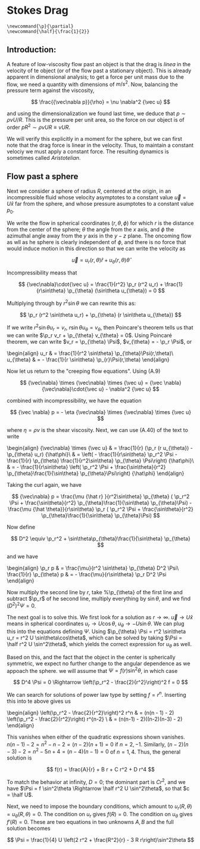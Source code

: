 # Stokes Drag

```{math}
\newcommand{\p}{\partial}
\newcommand{\half}{\frac{1}{2}}
```

## Introduction: 

A feature of low-viscosity flow past an object is that the drag is
*linea* in the velocity of te object (or of the flow past a stationary object).
This is already apparent in dimensional analysis; to get a force per unit
mass due to the flow, we need a quantity with dimensions of $m/s^2$.
Now, balancing the pressure term against the viscosity, 


$$
	\frac{{\vec\nabla p}}{\rho} = \nu \nabla^2 {\vec u}
$$

and using the dimensionalization we found last time, we deduce
that $p \sim \rho \nu U/R$. This is the pressure per unit area, so the
force on our object is of order $p R^2 \sim \rho\nu U R \equiv \nu U R$.

We will verify this explicitly in a moment for the sphere, but we can first
note that the drag force is linear in the velocity. Thus, to maintain
a constant velociy we must apply a constant force. The resulting dynamics
is sometimes called *Aristotelian*.

## Flow past a sphere

Next we consider a sphere of radius $R$, centered at the origin, in
an incompressible fluid whose velocity asymptotes to a constant 
value ${\vec u} = U {\hat x}$  far from the sphere, and whose pressure 
asumptotes to a constant value $p_0$.

We write the flow in spherical coordinates $(r,\theta,\phi)$ for which
$r$ is the distance from the center of the sphere; $\theta$ the angle 
from the $x$ axis, and $\phi$ the azimuthal angle away from the $y$ axis 
in the $y-z$ plane. The oncoming flow as wll as he sphere is clearly
independent of $\phi$, and there is no force that would induce
motion in this direction so that we can write the velocity as

$$
	{\vec u} = u_r(r,\theta) {\hat r} + u_{\theta}(r,\theta){\hat \theta}
$$

Incompressibility meass that

$$
	{\vec\nabla}\cdot{\vec u} = \frac{1}{r^2} \p_r (r^2 u_r) + 
	\frac{1}{r\sin\theta} \p_{\theta} (\sin\theta u_{\theta}) = 0
$$

Multiplying through by $r^2\sin\theta$ we can rewrite this as:

$$
	\p_r (r^2 \sin\theta u_r) + \p_{\theta} (r \sin\theta u_{\theta})
$$

If we write $r^2 \sin\theta u_r = v_r$, 
$r\sin\theta u_{\theta} = v_{\theta}$, then Poincare's theorem tells 
us that we can write $\p_r v_r + \p_{\theta} v_{\theta} = 0$. Using 
Poincar&eacute; theorem, we can write $v_r =  \p_{\theta} \Psi$, 
$v_{\theta} = - \p_r \Psi$, or 

\begin{align}
	u_r & = \frac{1}{r^2 \sin\theta} \p_{\theta}\Psi(r,\theta)\\
	u_{\theta} & =  - \frac{1}{r \sin\theta} \p_{r}\Psi(r,\theta)
\end{align}

Now let us return to the "creeping flow equations". Using (A.9)

$$
	{\vec\nabla} \times {\vec\nabla} \times {\vec u} = 
	{\vec \nabla} {\vec\nabla}\cdot{\vec u} - \nabla^2 {\vec u}
$$

combined with incompressibility, we have the equation

$$
	{\vec \nabla} p = - \eta {\vec\nabla} \times {\vec\nabla} \times {\vec u}
$$

where $\eta = \rho \nu$ is the shear viscosity. Next, we can use (A.40) 
of the text to write

\begin{align}
	 {\vec\nabla} \times {\vec u} & = \frac{1}{r}
		 (\p_r (r u_{\theta}) - \p_{\theta} u_r)  {\hat\phi}\\
		 & = 
		 \left( - \frac{1}{r\sin\theta} \p_r^2 \Psi
		 - \frac{1}{r} \p_{\theta} \frac{1}{r^2\sin\theta} \p_{\theta} \Psi\right) 
		 {\hat\phi}\\
		 & = - \frac{1}{r\sin\theta} \left( \p_r^2 \Psi + 
		 \frac{\sin\theta}{r^2} \p_{\theta}\frac{1}{\sin\theta}
		 \p_{\theta}\Psi\right) {\hat\phi}
\end{align}

Taking the curl again, we have

$$
	{\vec\nabla} p = \frac{\mu {\hat r} }{r^2\sin\theta} \p_{\theta} ( \p_r^2 \Psi +  
	\frac{\sin\theta}{r^2} \p_{\theta}\frac{1}{\sin\theta} \p_{\theta}\Psi)
	- \frac{\mu {\hat \theta}}{r\sin\theta} \p_r  ( \p_r^2 \Psi +  
	\frac{\sin\theta}{r^2} \p_{\theta}\frac{1}{\sin\theta} \p_{\theta}\Psi)
$$

Now define 

$$
	D^2 \equiv \p_r^2 + \sin\theta\p_{\theta}\frac{1}{\sin\theta} \p_{\theta}
$$

and we have

\begin{align}
	\p_r p & = \frac{\mu}{r^2 \sin\theta} \p_{\theta} D^2 \Psi\\
	\frac{1}{r} \p_{\theta} p & = - \frac{\mu}{r\sin\theta} \p_r D^2 \Psi
\end{align}

Now multiply the second line by $r$, take %\p_{\theta} of the first line and
subtract $\p_r$ of he second line, multiply everything by $\sin\theta$, and we
find $(D^2)^2 \Psi = 0$.

The next goal is to solve this. We first look for a solution as $r \to \infty$.
${\vec u} \to  U {\hat x}$ means in spherical coordinates $u_r \to U \cos\theta$,
$u_{\theta} \to - U \sin\theta$. We can plug this into the equations defining $\Psi$.
Using $\p_{\theta} \Psi = r^2 \sin\theta u_r = r^2 U \sin\theta\cos\theta$, which
can be solved by taking $\Psi = \half r^2 U \sin^2\theta$, which yields the correct
expression for $u_{\theta}$ as well. 

Based on this, and the fact that the object in the center is spherically symmetric, we
expect no further change to the angular dependence as we appoach the sphere.
we will assume that $\Psi = f(r) \sin^2\theta$, in which case 

$$
	D^4 \Psi = 0 \Rightarrow \left(\p_r^2 - \frac{2}{r^2}\right)^2 f = 0
$$

We can search for solutions of power law type by setting $f = r^n$. Inserting this
into te above gives us

\begin{align}
	 \left(\p_r^2 - \frac{2}{r^2}\right)^2 r^n & = 
	 (n(n - 1) - 2) \left(\p_r^2 - \frac{2}{r^2}\right) r^{n-2} \\
	 & = (n(n-1) - 2)((n-2)(n-3) - 2)
\end{align}

This vanishes when either of the quadratic expressions shown vanishes. 
$n(n-1) - 2 = n^2 - n - 2 = (n - 2)(n+1) = 0$ if $n = 2, -1$. Similarly,
$(n-2)(n-3) - 2 = n^2 - 5 n + 4 = (n-4)(n-1) = 0$ of $n = 1,4$. Thus,
the general solution is

$$
	f(r) = \frac{A}{r} + B r + C r^2 + D r^4
$$

To match the behavior at infinity, $D = 0$; the dominant part is $C r^2$, 
and we have $\Psi = f \sin^2\theta \Rightarrow \half r^2 U \sin^2\theta$, so that
$c = \half U$. 

Next, we need to impose the boundary conditions, which amount to $u_r(R,\theta)
= u_{\theta}(R,\theta) = 0$. The condition on $u_r$ gives $f(R) = 0$. The condition
on $u_{\theta}$ gives $f'(R) = 0$. These are two equations in two unknowns $A,B$ and 
the full solution becomes

$$
	\Psi = \frac{1}{4} U \left(2 r^2 + \frac{R^2}{r} - 3 R r\right)\sin^2\theta
$$


